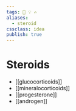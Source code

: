 ```yaml
---
tags: 💨 💡 ✍️
aliases: 
  - steroid
cssclass: idea
publish: true
---
```


# Steroids

 - [[glucocorticoids]]
 - [[mineralocorticoids]]
 - [[progesterone]]
 - [[androgen]]

